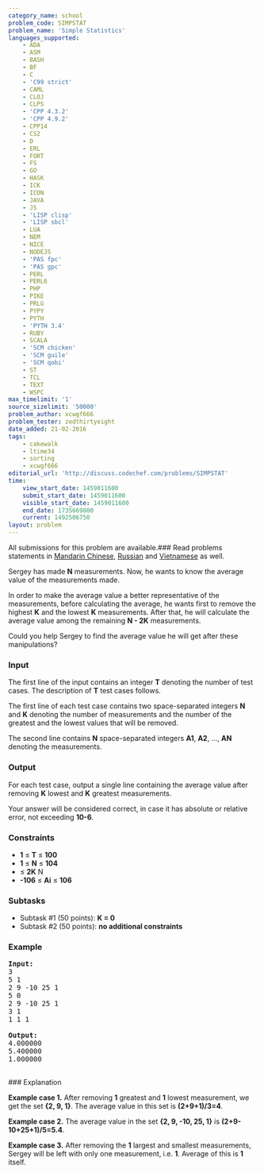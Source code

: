 ```yaml
---
category_name: school
problem_code: SIMPSTAT
problem_name: 'Simple Statistics'
languages_supported:
    - ADA
    - ASM
    - BASH
    - BF
    - C
    - 'C99 strict'
    - CAML
    - CLOJ
    - CLPS
    - 'CPP 4.3.2'
    - 'CPP 4.9.2'
    - CPP14
    - CS2
    - D
    - ERL
    - FORT
    - FS
    - GO
    - HASK
    - ICK
    - ICON
    - JAVA
    - JS
    - 'LISP clisp'
    - 'LISP sbcl'
    - LUA
    - NEM
    - NICE
    - NODEJS
    - 'PAS fpc'
    - 'PAS gpc'
    - PERL
    - PERL6
    - PHP
    - PIKE
    - PRLG
    - PYPY
    - PYTH
    - 'PYTH 3.4'
    - RUBY
    - SCALA
    - 'SCM chicken'
    - 'SCM guile'
    - 'SCM qobi'
    - ST
    - TCL
    - TEXT
    - WSPC
max_timelimit: '1'
source_sizelimit: '50000'
problem_author: xcwgf666
problem_tester: zedthirtyeight
date_added: 21-02-2016
tags:
    - cakewalk
    - ltime34
    - sorting
    - xcwgf666
editorial_url: 'http://discuss.codechef.com/problems/SIMPSTAT'
time:
    view_start_date: 1459011600
    submit_start_date: 1459011600
    visible_start_date: 1459011600
    end_date: 1735669800
    current: 1492506750
layout: problem
---
```

All submissions for this problem are available.###  Read problems statements in [Mandarin Chinese](http://www.codechef.com/download/translated/LTIME33/mandarin/SIMPSTAT.pdf), [Russian](http://www.codechef.com/download/translated/LTIME33/russian/SIMPSTAT.pdf) and [Vietnamese](http://www.codechef.com/download/translated/LTIME33/vietnamese/SIMPSTAT.pdf) as well.

Sergey has made **N** measurements. Now, he wants to know the average value of the measurements made.

In order to make the average value a better representative of the measurements, before calculating the average, he wants first to remove the highest **K** and the lowest **K** measurements. After that, he will calculate the average value among the remaining **N - 2K** measurements.

Could you help Sergey to find the average value he will get after these manipulations?

### Input

The first line of the input contains an integer **T** denoting the number of test cases. The description of **T** test cases follows.

The first line of each test case contains two space-separated integers **N** and **K** denoting the number of measurements and the number of the greatest and the lowest values that will be removed.

The second line contains **N** space-separated integers **A1**, **A2**, ..., **AN** denoting the measurements.

### Output

For each test case, output a single line containing the average value after removing **K** lowest and **K** greatest measurements.

Your answer will be considered correct, in case it has absolute or relative error, not exceeding **10-6**.

### Constraints

- **1** ≤ **T** ≤ **100**
- **1** ≤ **N** ≤ **104**
- ≤ **2K** N
- **-106** ≤ **Ai** ≤ **106**

### Subtasks

- Subtask #1 (50 points): **K = 0**
- Subtask #2 (50 points): **no additional constraints**

### Example

<pre><b>Input:</b>
3
5 1
2 9 -10 25 1
5 0
2 9 -10 25 1
3 1
1 1 1

<b>Output:</b>
4.000000
5.400000
1.000000

</pre>### Explanation
**Example case 1.** After removing **1** greatest and **1** lowest measurement, we get the set **{2, 9, 1}**. The average value in this set is **(2+9+1)/3=4**.

**Example case 2.** The average value in the set **{2, 9, -10, 25, 1}** is **(2+9-10+25+1)/5=5.4**.

**Example case 3.** After removing the **1** largest and smallest measurements, Sergey will be left with only one measurement, i.e. **1**. Average of this is **1** itself.
